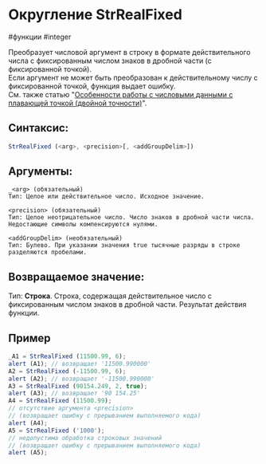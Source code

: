 # Округление StrRealFixed

#функции #integer

Преобразует числовой аргумент в строку в формате действительного числа с фиксированным числом знаков в дробной части (с фиксированной точкой).  
Если аргумент не может быть преобразован к действительному числу с фиксированной точкой, функция выдает ошибку.  
См. также статью "[Особенности работы с числовыми данными с плавающей точкой (двойной точности)](https://news.websoft.ru/_wt/wiki_base/6998020202012059043/base_wiki_article_type_id/6680054725638828770/parent_id/6717610601477911815)".

## Синтаксис:
```js
StrRealFixed (<arg>, <precision>[, <addGroupDelim>])
```

## Аргументы:
```
_<arg> (обязательный)
Тип: Целое или действительное число. Исходное значение.

<precision> (обязательный)
Тип: Целое неотрицательное число. Число знаков в дробной части числа. Недостающие символы компенсируются нулями.

<addGroupDelim> (необязательный)
Тип: Булево. При указании значения true тысячные разряды в строке разделяются пробелами.
```

## Возвращаемое значение:
Тип: **Строка**. Строка, содержащая действительное число с фиксированным числом знаков в дробной части. Результат действия функции. 

## Пример
```js
_A1 = StrRealFixed (11500.99, 6);  
alert (A1); // возвращает '11500.990000'  
A2 = StrRealFixed (-11500.99, 6);  
alert (A2); // возвращает '-11500.990000'  
A3 = StrRealFixed (90154.249, 2, true);  
alert (A3); // возвращает '90 154.25'  
A4 = StrRealFixed (11500.99);  
// отсутствие аргумента <precision> 
// (возвращает ошибку с прерыванием выполняемого кода)  
alert (A4);
A5 = StrRealFixed ('1000');  
// недопустима обработка строковых значений 
// (возвращает ошибку с прерыванием выполняемого кода)
alert (A5);
```